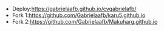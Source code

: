 - Deploy:https://gabrielaafb.github.io/cvgabrielafb/
- Fork 1:https://github.com/Gabrielaafb/karu5.github.io
- Fork 2:https://github.com/Gabrielaafb/Makuharg.github.io